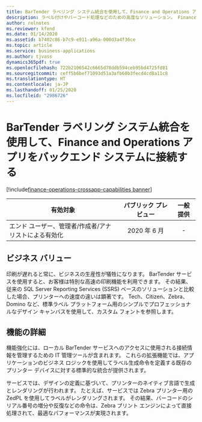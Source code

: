 ```yaml
---
title: BarTender ラベリング システム統合を使用して、Finance and Operations アプリをバックエンド システムに接続する
description: ラベル付けやバーコード処理などのための高度なソリューション。 Finance and Operations アプリでは、ラベルなどの生産を高速化するために設計されたドキュメント レンダリング サービスである BarTender がサポートされるようになりました。 Finance and Operations アプリでは、バーコードと MICR フォントを含むラベル、梱包票、その他のドキュメントのデザインと印刷に関して市場をリードするソリューションがサポートされるようになりました。
author: relnotes
ms.reviewer: kfend
ms.date: 01/14/2020
ms.assetid: b7402c86-b7c9-e911-a96a-000d3a4f36ce
ms.topic: article
ms.service: business-applications
ms.author: tjvass
dynamics365pdf: true
ms.openlocfilehash: 722b2106542c6665d78ddb594ceb95bd4725fd81
ms.sourcegitcommit: ceff5b6bef71093d51a3afb60b3fecd4cd8a11c8
ms.translationtype: HT
ms.contentlocale: ja-JP
ms.lasthandoff: 01/25/2020
ms.locfileid: "2986726"
---
```

# <a name="connect-your-finance-and-operations-apps-with-back-end-systems-using-bartender-labeling-system-integration"></a>BarTender ラベリング システム統合を使用して、Finance and Operations アプリをバックエンド システムに接続する
[!include[finance-operations-crossapp-capabilities banner](../includes/finance-operations-crossapp-capabilities.md)]

| 有効対象    |  パブリック プレビュー | 一般提供 | 
| ---------- | :----------: |:----------: |
|エンド ユーザー、管理者/作成者/アナリストによる有効化|2020 年 6 月| -|


## <a name="business-value"></a>ビジネス バリュー
<!-- bv start -->
印刷が遅れると常に、ビジネスの生産性が犠牲になります。 BarTender サービスを使用すると、お客様は特別な高速の印刷機能を利用できます。 その結果、従来の SQL Server Reporting Services (SSRS) ベースのソリューションと比較した場合、プリンターへの速度の違いは顕著です。 Tech、Citizen、Zebra、Domino など、標準ラベル プラットフォーム用のシンプルでプロフェッショナルなデザイン キャンバスを使用して、カスタム フォントを参照します。
<!-- bv end -->



## <a name="feature-details"></a>機能の詳細
<!--feature detail start -->
機能強化には、ローカル BarTender サービスへのアクセスに使用される接続情報を管理するための IT 管理ツールが含まれます。 これらの拡張機能では、アプリケーションのビジネス ロジックを使用してラベル生成命令を定義する既存のプリンター デバイスに対する標準的な統合が提供されます。  

サービスでは、デザインの定義に基づいて、プリンターのネイティブ言語で生成とレンダリングが行われます。 たとえば、サービスでは Zebra プリンター用の ZedPL を使用してラベルがレンダリングされます。 その結果、バーコードのシリアル番号の増分や反復などの命令は、Zebra プリント エンジンによって直接処理されて、最適なパフォーマンスが実現されます。
<!--feature detail end -->









